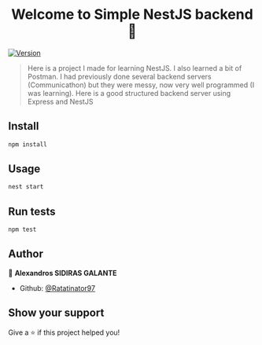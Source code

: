<h1 align="center">Welcome to Simple NestJS backend 👋</h1>
<p>
  <a href="https://www.npmjs.com/package/Simple NestJS backend" target="_blank">
    <img alt="Version" src="https://img.shields.io/npm/v/Simple NestJS backend.svg">
  </a>
</p>

> Here is a project I made for learning NestJS. I also learned a bit of Postman. I had previously done several backend servers (Communicathon) but they were messy, now very well programmed (I was learning). Here is a good structured backend server using Express and NestJS

## Install

```sh
npm install
```

## Usage

```sh
nest start
```

## Run tests

```sh
npm test
```

## Author

👤 **Alexandros SIDIRAS GALANTE**

* Github: [@Ratatinator97](https://github.com/Ratatinator97)

## Show your support

Give a ⭐️ if this project helped you!


